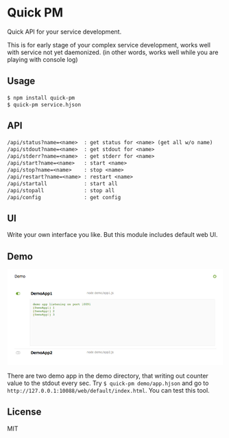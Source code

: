 
# Quick PM

Quick API for your service development.

This is for early stage of your complex service development, 
works well with service not yet daemonized. (in other words, works well while you are playing with console log)


## Usage

``` 
$ npm install quick-pm
$ quick-pm service.hjson
``` 

## API

``` 
/api/status?name=<name>  : get status for <name> (get all w/o name)
/api/stdout?name=<name>  : get stdout for <name>
/api/stderr?name=<name>  : get stderr for <name>
/api/start?name=<name>   : start <name>
/api/stop?name=<name>    : stop <name>
/api/restart?name=<name> : restart <name>
/api/startall            : start all
/api/stopall             : stop all
/api/config              : get config
``` 

## UI

Write your own interface you like.
But this module includes default web UI.


## Demo

![demo](demo/app.jpg)

There are two demo app in the demo directory, that writing out counter value to the stdout every sec. 
Try `$ quick-pm demo/app.hjson` and go to `http://127.0.0.1:10088/web/default/index.html`.
You can test this tool.


## License

MIT

